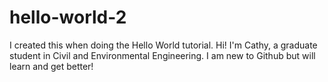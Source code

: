 # hello-world-2
I created this when doing the Hello World tutorial. 
Hi! I'm Cathy, a graduate student in Civil and Environmental Engineering. I am new to Github but will learn and get better!
